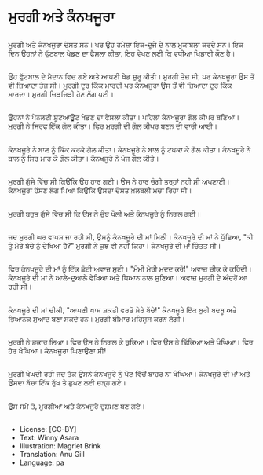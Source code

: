 # ਮੁਰਗੀ ਅਤੇ ਕੰਨਖਜੂਰਾ

##
ਮੁਰਗੀ ਅਤੇ ਕੰਨਖਜੂਰਾ ਦੋਸਤ ਸਨ। ਪਰ ਉਹ ਹਮੇਸ਼ਾ ਇਕ-ਦੂਜੇ ਦੇ ਨਾਲ ਮੁਕਾਬਲਾ ਕਰਦੇ ਸਨ। ਇਕ ਦਿਨ ਉਹਨਾਂ ਨੇ ਫੁੱਟਬਾਲ ਖੇਡਣ ਦਾ ਫੈਸਲਾ ਕੀਤਾ, ਇਹ ਵੇਖਣ ਲਈ ਕਿ ਵਧੀਆ ਖਿਡਾਰੀ ਕੌਣ ਹੈ।

##
ਉਹ ਫੁੱਟਬਾਲ ਦੇ ਮੈਦਾਨ ਵਿਚ ਗਏ ਅਤੇ ਆਪਣੀ ਖੇਡ ਸ਼ੁਰੂ ਕੀਤੀ। ਮੁਰਗੀ ਤੇਜ਼ ਸੀ, ਪਰ ਕੰਨਖਜੂਰਾ ਉਸ ਤੋਂ ਵੀ ਜ਼ਿਆਦਾ ਤੇਜ਼ ਸੀ। ਮੁਰਗੀ ਦੂਰ ਕਿੱਕ ਮਾਰਦੀ ਪਰ ਕੰਨਖਜੂਰਾ ਉਸ ਤੋਂ ਵੀ ਜ਼ਿਆਦਾ ਦੂਰ ਕਿੱਕ ਮਾਰਦਾ। ਮੁਰਗੀ ਚਿੜਚਿੜੀ ਹੋਣ ਲੱਗ ਪਈ।

##
ਉਹਨਾਂ ਨੇ ਪੈਨਲਟੀ ਸ਼ੂਟਆਊਟ ਖੇਡਣ ਦਾ ਫੈਸਲਾ ਕੀਤਾ। ਪਹਿਲਾਂ ਕੰਨਖਜੂਰਾ ਗੋਲ ਕੀਪਰ ਬਣਿਆ। ਮੁਰਗੀ ਨੇ ਸਿਰਫ ਇੱਕ ਗੋਲ ਕੀਤਾ। ਫਿਰ ਮੁਰਗੀ ਦੀ ਗੋਲ ਕੀਪਰ ਬਣਨ ਦੀ ਵਾਰੀ ਆਈ।

##
ਕੰਨਖਜੂਰੇ ਨੇ ਬਾਲ ਨੂੰ ਕਿੱਕ ਕਰਕੇ ਗੋਲ ਕੀਤਾ। ਕੰਨਖਜੂਰੇ ਨੇ ਬਾਲ ਨੂੰ ਟਪਕਾ ਕੇ ਗੋਲ ਕੀਤਾ। ਕੰਨਖਜੂਰੇ ਨੇ ਬਾਲ ਨੂੰ ਸਿਰ ਮਾਰ ਕੇ ਗੋਲ ਕੀਤਾ। ਕੰਨਖਜੂਰੇ ਨੇ ਪੰਜ ਗੋਲ ਕੀਤੇ।

##
ਮੁਰਗੀ ਗੁੱਸੇ ਵਿੱਚ ਸੀ ਕਿਉਂਕਿ ਉਹ ਹਾਰ ਗਈ। ਉਸ ਨੇ ਹਾਰ ਚੰਗੀ ਤਰ੍ਹਾਂ ਨਹੀ ਸੀ ਅਪਣਾਈ। ਕੰਨਖਜੂਰਾ ਹੱਸਣ ਲੱਗ ਪਿਆ ਕਿਉਂਕਿ ਉਸਦਾ ਦੋਸਤ ਖ਼ਲਬਲੀ ਮਚਾ ਰਿਹਾ ਸੀ।

##
ਮੁਰਗੀ ਬਹੁਤ ਗੁੱਸੇ ਵਿੱਚ ਸੀ ਕਿ ਉਸ ਨੇ ਚੁੰਝ ਖੋਲੀ ਅਤੇ ਕੰਨਖਜੂਰੇ ਨੂੰ ਨਿਗਲ ਗਈ।

##
ਜਦ ਮੁਰਗੀ ਘਰ ਵਾਪਸ ਜਾ ਰਹੀ ਸੀ, ਉਸਨੂੰ ਕੰਨਖਜੂਰੇ ਦੀ ਮਾਂ ਮਿਲੀ। ਕੰਨਖਜੂਰੇ ਦੀ ਮਾਂ ਨੇ ਪੁੱਛਿਆ, "ਕੀ ਤੂੰ ਮੇਰੇ ਬੱਚੇ ਨੂੰ ਦੇਖਿਆ ਹੈ?" ਮੁਰਗੀ ਨੇ ਕੁਝ ਵੀ ਨਹੀਂ ਕਿਹਾ। ਕੰਨਖਜੂਰੇ ਦੀ ਮਾਂ ਚਿੰਤਤ ਸੀ।

##
ਫਿਰ ਕੰਨਖਜੂਰੇ ਦੀ ਮਾਂ ਨੂੰ ਇੱਕ ਛੋਟੀ ਅਵਾਜ਼ ਸੁਣੀ। "ਮੰਮੀ ਮੇਰੀ ਮਦਦ ਕਰੋ!" ਅਵਾਜ਼ ਚੀਕ ਕੇ ਕਹਿੰਦੀ। ਕੰਨਖਜੂਰੇ ਦੀ ਮਾਂ ਨੇ ਆਲੇ-ਦੁਆਲੇ ਵੇਖਿਆ ਅਤੇ ਧਿਆਨ ਨਾਲ ਸੁਣਿਆ। ਅਵਾਜ਼ ਮੁਰਗੀ ਦੇ ਅੰਦਰੋਂ ਆ ਰਹੀ ਸੀ।

##
ਕੰਨਖਜੂਰੇ ਦੀ ਮਾਂ ਚੀਕੀ, "ਆਪਣੀ ਖਾਸ ਸ਼ਕਤੀ ਵਰਤੋ ਮੇਰੇ ਬੱਚੇ!" ਕੰਨਖਜੂਰੇ ਇੱਕ ਬੁਰੀ ਬਦਬੂ ਅਤੇ ਭਿਆਨਕ ਸੁਆਦ ਬਣਾ ਸਕਦੇ ਹਨ। ਮੁਰਗੀ ਬੀਮਾਰ ਮਹਿਸੂਸ ਕਰਨ ਲੱਗੀ।

##
ਮੁਰਗੀ ਨੇ ਡਕਾਰ ਲਿਆ। ਫਿਰ ਉਸ ਨੇ ਨਿਗਲ ਕੇ ਥੁਕਿਆ। ਫਿਰ ਉਸ ਨੇ ਛਿੱਕਿਆ ਅਤੇ ਖੰਘਿਆ। ਫਿਰ ਹੋਰ ਖੰਘਿਆ। ਕੰਨਖਜੂਰਾ ਘਿਣਾਉਣਾ ਸੀ!

##
ਮੁਰਗੀ ਖੰਘਦੀ ਰਹੀ ਜਦ ਤੱਕ ਉਸਨੇ ਕੰਨਖਜੂਰੇ ਨੂੰ ਪੇਟ ਵਿੱਚੋਂ ਬਾਹਰ ਨਾ ਖੰਘਿਆ। ਕੰਨਖਜੂਰੇ ਦੀ ਮਾਂ ਅਤੇ ਉਸਦਾ ਬੱਚਾ ਇੱਕ ਰੁੱਖ ਤੇ ਛੁਪਣ ਲਈ ਚੜ੍ਹ ਗਏ।

##
ਉਸ ਸਮੇਂ ਤੋਂ, ਮੁਰਗੀਆਂ ਅਤੇ ਕੰਨਖਜੂਰੇ ਦੁਸ਼ਮਣ ਬਣ ਗਏ।

##
* License: [CC-BY]
* Text: Winny Asara
* Illustration: Magriet Brink
* Translation: Anu Gill
* Language: pa
